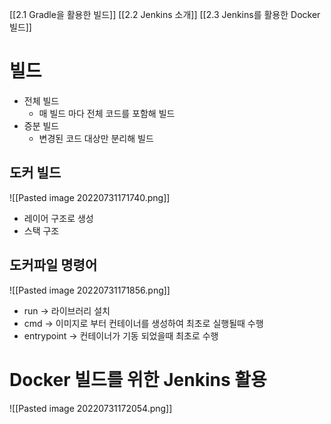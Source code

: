 [[2.1 Gradle을 활용한 빌드]]
[[2.2 Jenkins 소개]]
[[2.3 Jenkins를 활용한 Docker 빌드]]
# 빌드
- 전체 빌드
	- 매 빌드 마다 전체 코드를 포함해 빌드
- 증분 빌드
	- 변경된 코드 대상만 분리해 빌드
## 도커 빌드
![[Pasted image 20220731171740.png]]
- 레이어 구조로 생성
- 스택 구조
## 도커파일 명령어
![[Pasted image 20220731171856.png]]
- run -> 라이브러리 설치
- cmd -> 이미지로 부터 컨테이너를 생성하여 최초로 실행될때 수행
- entrypoint -> 컨테이너가 기동 되었을때 최초로 수행
# Docker 빌드를 위한 Jenkins 활용
![[Pasted image 20220731172054.png]]
